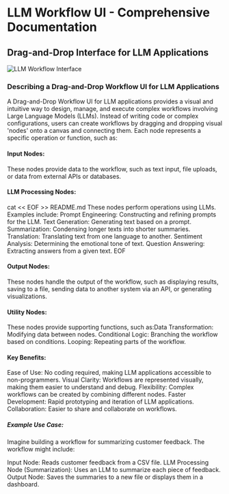 # LLM Workflow UI - Comprehensive Documentation
## Drag-and-Drop Interface for LLM Applications

![LLM Workflow Interface](https://images.unsplash.com/photo-1607799279861-4dd421887fb3?auto=format&fit=crop&q=80)

### Describing a Drag-and-Drop Workflow UI for LLM Applications

A Drag-and-Drop Workflow UI for LLM applications provides a visual and intuitive way to design, manage, and execute complex workflows involving Large Language Models (LLMs). Instead of writing code or complex configurations, users can create workflows by dragging and dropping visual 'nodes' onto a canvas and connecting them. Each node represents a specific operation or function, such as:

#### Input Nodes: 
These nodes provide data to the workflow, such as text input, file uploads, or data from external APIs or databases.
#### LLM Processing Nodes:
cat << EOF >> README.md
These nodes perform operations using LLMs. Examples include:
Prompt Engineering: Constructing and refining prompts for the LLM.
Text Generation: Generating text based on a prompt.
Summarization: Condensing longer texts into shorter summaries.
Translation: Translating text from one language to another.
Sentiment Analysis: Determining the emotional tone of text.
Question Answering: Extracting answers from a given text.
EOF

#### Output Nodes: 
These nodes handle the output of the workflow, such as displaying results, saving to a file, sending data to another system via an API, or generating visualizations.

#### Utility Nodes: 
These nodes provide supporting functions, such as:Data Transformation: Modifying data between nodes.
Conditional Logic: Branching the workflow based on conditions.
Looping: Repeating parts of the workflow.

#### Key Benefits:
Ease of Use: No coding required, making LLM applications accessible to non-programmers.
Visual Clarity: Workflows are represented visually, making them easier to understand and debug.
Flexibility: Complex workflows can be created by combining different nodes.
Faster Development: Rapid prototyping and iteration of LLM applications.
Collaboration: Easier to share and collaborate on workflows.
##### Example Use Case:
Imagine building a workflow for summarizing customer feedback. The workflow might include:

Input Node: Reads customer feedback from a CSV file.
LLM Processing Node (Summarization): Uses an LLM to summarize each piece of feedback.
Output Node: Saves the summaries to a new file or displays them in a dashboard.

